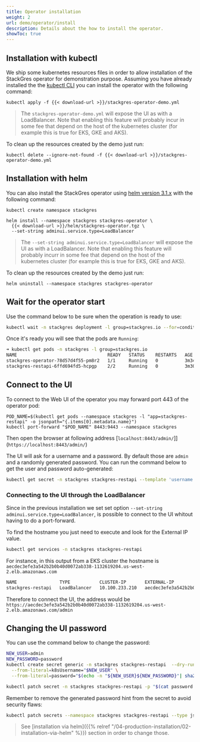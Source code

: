 ```yaml
---
title: Operator installation
weight: 2
url: demo/operator/install
description: Details about the how to install the operator.
showToc: true
---
```


## Installation with kubectl

We ship some kubernetes resources files in order to allow installation of the StackGres operator
 for demonstration purpose. Assuming you have already installed the the
 [kubectl CLI](https://kubernetes.io/docs/tasks/tools/install-kubectl/) you can install the
 operator with the following command:

```
kubectl apply -f {{< download-url >}}/stackgres-operator-demo.yml
```

> The `stackgres-operator-demo.yml` will expose the UI as with a LoadBalancer. Note that enabling this feature
> will probably incur in some fee that depend on the host of the kubernetes cluster (for example
> this is true for EKS, GKE and AKS).

To clean up the resources created by the demo just run:

```
kubectl delete --ignore-not-found -f {{< download-url >}}/stackgres-operator-demo.yml
```

## Installation with helm

You can also install the StackGres operator using [helm version 3.1.x](https://github.com/helm/helm/releases)
 with the following command:

```
kubectl create namespace stackgres

helm install --namespace stackgres stackgres-operator \
  {{< download-url >}}/helm/stackgres-operator.tgz \
  --set-string adminui.service.type=LoadBalancer
```

> The `--set-string adminui.service.type=LoadBalancer` will expose the UI as with a LoadBalancer. Note that
> enabling this feature will probably incurr in some fee that depend on the host of the kubernetes cluster
> (for example this is true for EKS, GKE and AKS).

To clean up the resources created by the demo just run:

```
helm uninstall --namespace stackgres stackgres-operator
```

## Wait for the operator start

Use the command below to be sure when the operation is ready to use:

```bash
kubectl wait -n stackgres deployment -l group=stackgres.io --for=condition=Available
```

Once it's ready you will see that the pods are `Running`:

```bash
➜ kubectl get pods -n stackgres -l group=stackgres.io
NAME                                  READY   STATUS    RESTARTS   AGE
stackgres-operator-78d57d4f55-pm8r2   1/1     Running   0          3m34s
stackgres-restapi-6ffd694fd5-hcpgp    2/2     Running   0          3m30s

```

## Connect to the UI

To connect to the Web UI of the operator you may forward port 443 of the operator pod:

```
POD_NAME=$(kubectl get pods --namespace stackgres -l "app=stackgres-restapi" -o jsonpath="{.items[0].metadata.name}")
kubectl port-forward "$POD_NAME" 8443:9443 --namespace stackgres
```

Then open the browser at following address [`localhost:8443/admin/`]](`https://localhost:8443/admin/`)

The UI will ask for a username and a password. By default those are `admin` and a randomly generated password. You can run the command below to get the user and password auto-generated:

```bash
kubectl get secret -n stackgres stackgres-restapi --template 'username = {{ printf "%s\n" (.data.k8sUsername | base64decode) }}password = {{ printf "%s\n" ( .data.clearPassword | base64decode) }}'
```

### Connecting to the UI through the LoadBalancer

Since in the previous installation we set set option `--set-string adminui.service.type=LoadBalancer`, 
 is possible to connect to the UI whitout having to do a port-forward.

To find the hostname you just need to execute and look for the External IP value. 
``` bash
kubectl get services -n stackgres stackgres-restapi
```

For instance, in this output from a EKS cluster the hostname is `aecdec3efe3a542b2b0b40d0072ab338-1132619204.us-west-2.elb.amazonaws.com`
``` bash
NAME                TYPE           CLUSTER-IP       EXTERNAL-IP                                                               PORT(S)         AGE
stackgres-restapi   LoadBalancer   10.100.233.210   aecdec3efe3a542b2b0b40d0072ab338-1132619204.us-west-2.elb.amazonaws.com   443:32674/TCP   10m
```

Therefore to connect the UI, the address would be `https://aecdec3efe3a542b2b0b40d0072ab338-1132619204.us-west-2.elb.amazonaws.com/admin`
## Changing the UI password

You can use the command below to change the password:

```bash
NEW_USER=admin
NEW_PASSWORD=password
kubectl create secret generic -n stackgres stackgres-restapi  --dry-run=client -o json \
  --from-literal=k8sUsername="$NEW_USER" \
  --from-literal=password="$(echo -n "${NEW_USER}${NEW_PASSWORD}"| sha256sum | awk '{ print $1 }' )" > password.patch

kubectl patch secret -n stackgres stackgres-restapi -p "$(cat password.patch)" && rm password.patch
```

Remember to remove the generated password hint from the secret to avoid security flaws:

```bash
kubectl patch secrets --namespace stackgres stackgres-restapi --type json -p '[{"op":"remove","path":"/data/clearPassword"}]'
```

> See [installation via helm]({{% relref "/04-production-installation/02-installation-via-helm" %}}) section in order to change those.